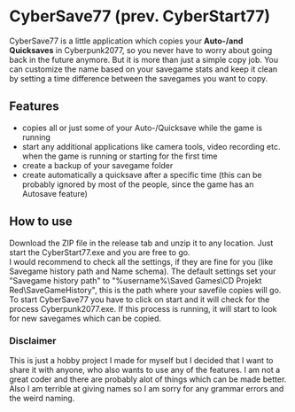# CyberSave77 (prev. CyberStart77)

CyberSave77 is a little application which copies your **Auto-/and Quicksaves** in Cyberpunk2077, so you never have to worry about going back in the future anymore. But it is more than just a simple copy job. You can customize the name based on your savegame stats and keep it clean by setting a time difference between the savegames you want to copy.

## Features
- copies all or just some of your Auto-/Quicksave while the game is running
- start any additional applications like camera tools, video recording  etc. when the game is running or starting for the first time
- create a backup of your savegame folder
- create automatically a quicksave after a specific time (this can be probably ignored by most of the people, since the game has an Autosave feature)
## How to use
Download the ZIP file in the release tab and unzip it to any location. Just start the CyberStart77.exe and you are free to go.
<br>I would recommend to check all the settings, if they are fine for you (like Savegame history path and Name schema). The default settings set your "Savegame history path" to "%username%\Saved Games\CD Projekt Red\SaveGameHistory", this is the path where your savefile copies will go.<br>
To start CyberSave77 you have to click on start and it will check for the process Cyberpunk2077.exe. If this process is running, it will start to look for new savegames which can be copied.<br>

### Disclaimer
This is just a hobby project I made for myself but I decided that I want to share it with anyone, who also wants to use any of the features. I am not a great coder and there are probably alot of things which can be made better. Also I am terrible at giving names so I am sorry for any grammar errors and the weird naming.
